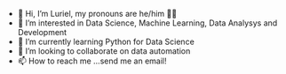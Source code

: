 - 👋 Hi, I’m Luriel, my pronouns are he/him 🏳️‍⚧️
- 👀 I’m interested in Data Science, Machine Learning, Data Analysys and Development
- 🌱 I’m currently learning Python for Data Science
- 💞️ I’m looking to collaborate on  data automation 
- 📫 How to reach me ...send me an email! 


